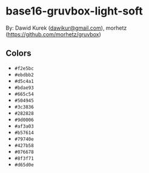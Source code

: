 # base16-gruvbox-light-soft

By: Dawid Kurek (dawikur@gmail.com), morhetz (https://github.com/morhetz/gruvbox)

## Colors

* `#f2e5bc`
* `#ebdbb2`
* `#d5c4a1`
* `#bdae93`
* `#665c54`
* `#504945`
* `#3c3836`
* `#282828`
* `#9d0006`
* `#af3a03`
* `#b57614`
* `#79740e`
* `#427b58`
* `#076678`
* `#8f3f71`
* `#d65d0e`
